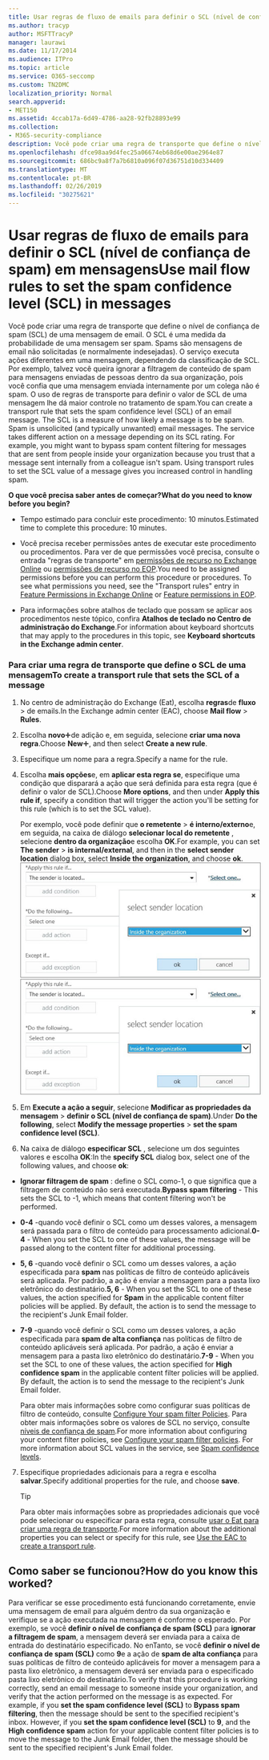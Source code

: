 ```yaml
---
title: Usar regras de fluxo de emails para definir o SCL (nível de confiança de spam) em mensagens
ms.author: tracyp
author: MSFTTracyP
manager: laurawi
ms.date: 11/17/2014
ms.audience: ITPro
ms.topic: article
ms.service: O365-seccomp
ms.custom: TN2DMC
localization_priority: Normal
search.appverid:
- MET150
ms.assetid: 4ccab17a-6d49-4786-aa28-92fb28893e99
ms.collection:
- M365-security-compliance
description: Você pode criar uma regra de transporte que define o nível de confiança de spam (SCL) de uma mensagem de email. O SCL é uma medida da probabilidade de uma mensagem ser spam. Spams são mensagens de email não solicitadas (e normalmente indesejadas). O serviço executa ações diferentes em uma mensagem, dependendo da classificação de SCL. Por exemplo, talvez você queira ignorar a filtragem de conteúdo de spam para mensagens enviadas de pessoas dentro da sua organização, pois você confia que uma mensagem enviada internamente por um colega não é spam. O uso de regras de transporte para definir o valor de SCL de uma mensagem lhe dá maior controle no tratamento de spam.
ms.openlocfilehash: dfce98aa9d4fec25a06674eb68d6e00ae2964e87
ms.sourcegitcommit: 686bc9a8f7a7b6810a096f07d36751d10d334409
ms.translationtype: MT
ms.contentlocale: pt-BR
ms.lasthandoff: 02/26/2019
ms.locfileid: "30275621"
---
```

# <a name="use-mail-flow-rules-to-set-the-spam-confidence-level-scl-in-messages"></a><span data-ttu-id="1a77e-108">Usar regras de fluxo de emails para definir o SCL (nível de confiança de spam) em mensagens</span><span class="sxs-lookup"><span data-stu-id="1a77e-108">Use mail flow rules to set the spam confidence level (SCL) in messages</span></span>

<span data-ttu-id="1a77e-p102">Você pode criar uma regra de transporte que define o nível de confiança de spam (SCL) de uma mensagem de email. O SCL é uma medida da probabilidade de uma mensagem ser spam. Spams são mensagens de email não solicitadas (e normalmente indesejadas). O serviço executa ações diferentes em uma mensagem, dependendo da classificação de SCL. Por exemplo, talvez você queira ignorar a filtragem de conteúdo de spam para mensagens enviadas de pessoas dentro da sua organização, pois você confia que uma mensagem enviada internamente por um colega não é spam. O uso de regras de transporte para definir o valor de SCL de uma mensagem lhe dá maior controle no tratamento de spam.</span><span class="sxs-lookup"><span data-stu-id="1a77e-p102">You can create a transport rule that sets the spam confidence level (SCL) of an email message. The SCL is a measure of how likely a message is to be spam. Spam is unsolicited (and typically unwanted) email messages. The service takes different action on a message depending on its SCL rating. For example, you might want to bypass spam content filtering for messages that are sent from people inside your organization because you trust that a message sent internally from a colleague isn't spam. Using transport rules to set the SCL value of a message gives you increased control in handling spam.</span></span> 
  
 <span data-ttu-id="1a77e-115">**O que você precisa saber antes de começar?**</span><span class="sxs-lookup"><span data-stu-id="1a77e-115">**What do you need to know before you begin?**</span></span>
  
- <span data-ttu-id="1a77e-116">Tempo estimado para concluir este procedimento: 10 minutos.</span><span class="sxs-lookup"><span data-stu-id="1a77e-116">Estimated time to complete this procedure: 10 minutes.</span></span>
    
- <span data-ttu-id="1a77e-p103">Você precisa receber permissões antes de executar este procedimento ou procedimentos. Para ver de que permissões você precisa, consulte o entrada "regras de transporte" em [permissões de recurso no Exchange Online](http://technet.microsoft.com/library/15073ce1-0917-403b-8839-02a2ebc96e16.aspx) ou [permissões de recurso no EOP](eop/feature-permissions-in-eop.md).</span><span class="sxs-lookup"><span data-stu-id="1a77e-p103">You need to be assigned permissions before you can perform this procedure or procedures. To see what permissions you need, see the "Transport rules" entry in [Feature Permissions in Exchange Online](http://technet.microsoft.com/library/15073ce1-0917-403b-8839-02a2ebc96e16.aspx) or [Feature permissions in EOP](eop/feature-permissions-in-eop.md).</span></span> 
    
- <span data-ttu-id="1a77e-119">Para informações sobre atalhos de teclado que possam se aplicar aos procedimentos neste tópico, confira **Atalhos de teclado no Centro de administração do Exchange**.</span><span class="sxs-lookup"><span data-stu-id="1a77e-119">For information about keyboard shortcuts that may apply to the procedures in this topic, see **Keyboard shortcuts in the Exchange admin center**.</span></span>
    
### <a name="to-create-a-transport-rule-that-sets-the-scl-of-a-message"></a><span data-ttu-id="1a77e-120">Para criar uma regra de transporte que define o SCL de uma mensagem</span><span class="sxs-lookup"><span data-stu-id="1a77e-120">To create a transport rule that sets the SCL of a message</span></span>

1. <span data-ttu-id="1a77e-121">No centro de administração do Exchange (Eat), escolha **regras**de **fluxo** \> de emails.</span><span class="sxs-lookup"><span data-stu-id="1a77e-121">In the Exchange admin center (EAC), choose **Mail flow** \> **Rules**.</span></span>
    
2. <span data-ttu-id="1a77e-122">Escolha **novo**![ícone](media/ITPro-EAC-AddIcon.gif)de adição e, em seguida, selecione **criar uma nova regra**.</span><span class="sxs-lookup"><span data-stu-id="1a77e-122">Choose **New**![Add Icon](media/ITPro-EAC-AddIcon.gif), and then select **Create a new rule**.</span></span>
    
3. <span data-ttu-id="1a77e-123">Especifique um nome para a regra.</span><span class="sxs-lookup"><span data-stu-id="1a77e-123">Specify a name for the rule.</span></span>
    
4. <span data-ttu-id="1a77e-124">Escolha **mais opções**e, em **aplicar esta regra se**, especifique uma condição que disparará a ação que será definida para esta regra (que é definir o valor de SCL).</span><span class="sxs-lookup"><span data-stu-id="1a77e-124">Choose **More options**, and then under **Apply this rule if**, specify a condition that will trigger the action you'll be setting for this rule (which is to set the SCL value).</span></span>
    
    <span data-ttu-id="1a77e-125">Por exemplo, você pode definir que **o remetente** \> **é interno/externo**e, em seguida, na caixa de diálogo **selecionar local do remetente** , selecione **dentro da organização**e escolha **OK**.</span><span class="sxs-lookup"><span data-stu-id="1a77e-125">For example, you can set **The sender** \> **is internal/external**, and then in the **select sender location** dialog box, select **Inside the organization**, and choose **ok**.</span></span><br/>
    <span data-ttu-id="1a77e-126">![Selecione o local do remetente](media/EOP-ETR-SetSCL-1.jpg)</span><span class="sxs-lookup"><span data-stu-id="1a77e-126">![Select sender location](media/EOP-ETR-SetSCL-1.jpg)</span></span>
  
5. <span data-ttu-id="1a77e-127">Em **Execute a ação a seguir**, selecione **Modificar as propriedades da mensagem** \> **definir o SCL (nível de confiança de spam)**.</span><span class="sxs-lookup"><span data-stu-id="1a77e-127">Under **Do the following**, select **Modify the message properties** \> **set the spam confidence level (SCL)**.</span></span>
  
6. <span data-ttu-id="1a77e-128">Na caixa de diálogo **especificar SCL** , selecione um dos seguintes valores e escolha **OK**:</span><span class="sxs-lookup"><span data-stu-id="1a77e-128">In the **specify SCL** dialog box, select one of the following values, and choose **ok**:</span></span>
    
  - <span data-ttu-id="1a77e-129">**Ignorar filtragem de spam** : define o SCL como-1, o que significa que a filtragem de conteúdo não será executada.</span><span class="sxs-lookup"><span data-stu-id="1a77e-129">**Bypass spam filtering** - This sets the SCL to -1, which means that content filtering won't be performed.</span></span> 
    
  - <span data-ttu-id="1a77e-130">**0-4** -quando você definir o SCL como um desses valores, a mensagem será passada para o filtro de conteúdo para processamento adicional.</span><span class="sxs-lookup"><span data-stu-id="1a77e-130">**0-4** - When you set the SCL to one of these values, the message will be passed along to the content filter for additional processing.</span></span> 
    
  - <span data-ttu-id="1a77e-p104">**5, 6** -quando você definir o SCL como um desses valores, a ação especificada para **spam** nas políticas de filtro de conteúdo aplicáveis será aplicada. Por padrão, a ação é enviar a mensagem para a pasta lixo eletrônico do destinatário.</span><span class="sxs-lookup"><span data-stu-id="1a77e-p104">**5, 6** - When you set the SCL to one of these values, the action specified for **Spam** in the applicable content filter policies will be applied. By default, the action is to send the message to the recipient's Junk Email folder.</span></span> 
    
  - <span data-ttu-id="1a77e-p105">**7-9** -quando você definir o SCL como um desses valores, a ação especificada para **spam de alta confiança** nas políticas de filtro de conteúdo aplicáveis será aplicada. Por padrão, a ação é enviar a mensagem para a pasta lixo eletrônico do destinatário.</span><span class="sxs-lookup"><span data-stu-id="1a77e-p105">**7-9** - When you set the SCL to one of these values, the action specified for **High confidence spam** in the applicable content filter policies will be applied. By default, the action is to send the message to the recipient's Junk Email folder.</span></span> 
    
    <span data-ttu-id="1a77e-p106">Para obter mais informações sobre como configurar suas políticas de filtro de conteúdo, consulte [Configure Your spam filter Policies](configure-your-spam-filter-policies.md). Para obter mais informações sobre os valores de SCL no serviço, consulte [níveis de confiança de spam](spam-confidence-levels.md).</span><span class="sxs-lookup"><span data-stu-id="1a77e-p106">For more information about configuring your content filter policies, see [Configure your spam filter policies](configure-your-spam-filter-policies.md). For more information about SCL values in the service, see [Spam confidence levels](spam-confidence-levels.md).</span></span>
    
7. <span data-ttu-id="1a77e-137">Especifique propriedades adicionais para a regra e escolha **salvar**.</span><span class="sxs-lookup"><span data-stu-id="1a77e-137">Specify additional properties for the rule, and choose **save**.</span></span>
    
    > [!TIP]
    > <span data-ttu-id="1a77e-138">Para obter mais informações sobre as propriedades adicionais que você pode selecionar ou especificar para esta regra, consulte [usar o Eat para criar uma regra de transporte](http://technet.microsoft.com/library/e7a81372-b6d7-4d1f-bc9e-a845a7facac2.aspx#CreateEAC).</span><span class="sxs-lookup"><span data-stu-id="1a77e-138">For more information about the additional properties you can select or specify for this rule, see [Use the EAC to create a transport rule](http://technet.microsoft.com/library/e7a81372-b6d7-4d1f-bc9e-a845a7facac2.aspx#CreateEAC).</span></span> 
  
## <a name="how-do-you-know-this-worked"></a><span data-ttu-id="1a77e-139">Como saber se funcionou?</span><span class="sxs-lookup"><span data-stu-id="1a77e-139">How do you know this worked?</span></span>

<span data-ttu-id="1a77e-p107">Para verificar se esse procedimento está funcionando corretamente, envie uma mensagem de email para alguém dentro da sua organização e verifique se a ação executada na mensagem é conforme o esperado. Por exemplo, se você **definir o nível de confiança de spam (SCL)** para **ignorar a filtragem de spam**, a mensagem deverá ser enviada para a caixa de entrada do destinatário especificado. No enTanto, se você **definir o nível de confiança de spam (SCL)** como **9**e a ação de **spam de alta confiança** para suas políticas de filtro de conteúdo aplicáveis for mover a mensagem para a pasta lixo eletrônico, a mensagem deverá ser enviada para o especificado pasta lixo eletrônico do destinatário.</span><span class="sxs-lookup"><span data-stu-id="1a77e-p107">To verify that this procedure is working correctly, send an email message to someone inside your organization, and verify that the action performed on the message is as expected. For example, if you **set the spam confidence level (SCL)** to **Bypass spam filtering**, then the message should be sent to the specified recipient's inbox. However, if you **set the spam confidence level (SCL)** to **9**, and the **High confidence spam** action for your applicable content filter policies is to move the message to the Junk Email folder, then the message should be sent to the specified recipient's Junk Email folder.</span></span> 
  

